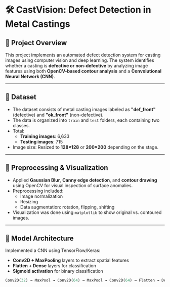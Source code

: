 # 🛠️ CastVision: Defect Detection in Metal Castings
## 📘 Project Overview

This project implements an automated defect detection system for casting images using computer vision and deep learning. The system identifies whether a casting is **defective or non-defective** by analyzing image features using both **OpenCV-based contour analysis** and a **Convolutional Neural Network (CNN)**.

---

## 📂 Dataset

- The dataset consists of metal casting images labeled as **"def_front"** (defective) and **"ok_front"** (non-defective).
- The data is organized into `train` and `test` folders, each containing two classes.
- Total:
  - **Training images**: 6,633  
  - **Testing images**: 715  
- Image size: Resized to **128×128** or **200×200** depending on the stage.

---

## 🧹 Preprocessing & Visualization

- Applied **Gaussian Blur**, **Canny edge detection**, and **contour drawing** using OpenCV for visual inspection of surface anomalies.
- Preprocessing included:
  - Image normalization
  - Resizing
  - Data augmentation: rotation, flipping, shifting
- Visualization was done using `matplotlib` to show original vs. contoured images.

---

## 🤖 Model Architecture

Implemented a CNN using TensorFlow/Keras:

- **Conv2D + MaxPooling** layers to extract spatial features
- **Flatten + Dense** layers for classification
- **Sigmoid activation** for binary classification

```python
Conv2D(32) → MaxPool → Conv2D(64) → MaxPool → Conv2D(64) → Flatten → Dense(64) → Dense(1)

